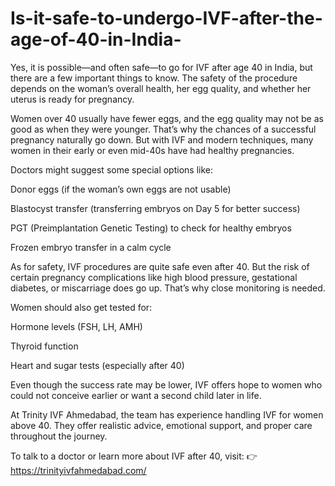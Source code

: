 # Is-it-safe-to-undergo-IVF-after-the-age-of-40-in-India-

Yes, it is possible—and often safe—to go for IVF after age 40 in India, but there are a few important things to know. The safety of the procedure depends on the woman’s overall health, her egg quality, and whether her uterus is ready for pregnancy.

Women over 40 usually have fewer eggs, and the egg quality may not be as good as when they were younger. That’s why the chances of a successful pregnancy naturally go down. But with IVF and modern techniques, many women in their early or even mid-40s have had healthy pregnancies.

Doctors might suggest some special options like:

Donor eggs (if the woman’s own eggs are not usable)

Blastocyst transfer (transferring embryos on Day 5 for better success)

PGT (Preimplantation Genetic Testing) to check for healthy embryos

Frozen embryo transfer in a calm cycle

As for safety, IVF procedures are quite safe even after 40. But the risk of certain pregnancy complications like high blood pressure, gestational diabetes, or miscarriage does go up. That’s why close monitoring is needed.

Women should also get tested for:

Hormone levels (FSH, LH, AMH)

Thyroid function

Heart and sugar tests (especially after 40)

Even though the success rate may be lower, IVF offers hope to women who could not conceive earlier or want a second child later in life.

At Trinity IVF Ahmedabad, the team has experience handling IVF for women above 40. They offer realistic advice, emotional support, and proper care throughout the journey.

To talk to a doctor or learn more about IVF after 40, visit:
👉 https://trinityivfahmedabad.com/
